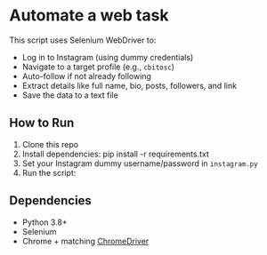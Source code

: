# Automate a web task

This script uses Selenium WebDriver to:
- Log in to Instagram (using dummy credentials)
- Navigate to a target profile (e.g., `cbitosc`)
- Auto-follow if not already following
- Extract details like full name, bio, posts, followers, and link
- Save the data to a text file

## How to Run
1. Clone this repo
2. Install dependencies:
pip install -r requirements.txt
3. Set your Instagram dummy username/password in `instagram.py`
4. Run the script:


## Dependencies
- Python 3.8+
- Selenium
- Chrome + matching [ChromeDriver](https://googlechromelabs.github.io/chrome-for-testing/)

